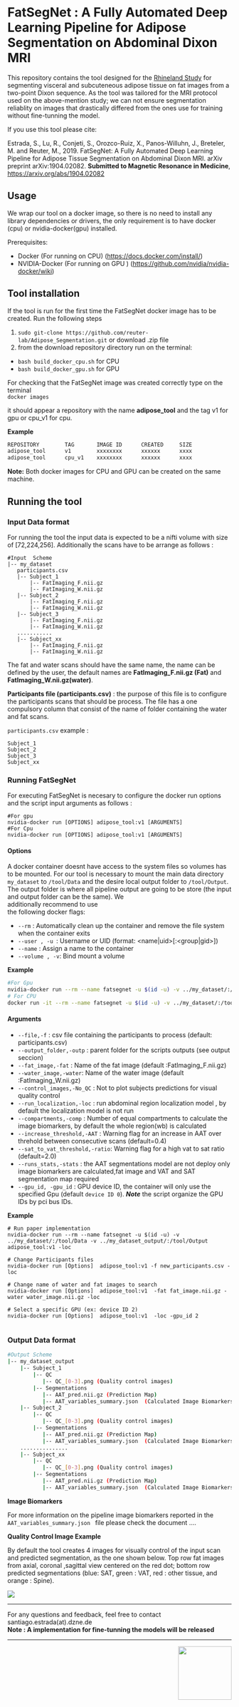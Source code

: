 
# FatSegNet : A Fully Automated Deep Learning Pipeline for Adipose Segmentation on Abdominal Dixon MRI

This repository contains the tool  designed for the [Rhineland Study](https://www.rheinland-studie.de/) 
for segmenting visceral and subcuteneous adipose tissue on fat 
images from a two-point Dixon sequence. As the tool was tailored for the MRI protocol used on the above-mention study;
 we can not ensure segmentation reliablity on images 
that drastically differed from the ones use for training without fine-tunning the model.


If you use this tool please cite:

Estrada, S., Lu, R., Conjeti, S., Orozco-Ruiz, X., Panos-Willuhn, J., Breteler, M. and Reuter, M., 2019. FatSegNet: 
A Fully Automated Deep Learning Pipeline for Adipose Tissue Segmentation on Abdominal Dixon MRI. arXiv 
preprint arXiv:1904.02082.
 **Submitted to Magnetic Resonance in Medicine**, https://arxiv.org/abs/1904.02082
<!--
Unfortunately the images use for training the pipeline can not be publicly release due to the Rhineland Study 
security policies and medical data privacy.  
 -->

## Usage

We wrap our tool on a docker image, so there is no need to install any library dependencies or drivers, 
the only requirement is to have docker (cpu) or 
nvidia-docker(gpu) installed.

Prerequisites:

* Docker (For running on CPU) (https://docs.docker.com/install/)
* NVIDIA-Docker (For running on GPU ) (https://github.com/nvidia/nvidia-docker/wiki)



## Tool installation 

 If the tool is run for the first time the FatSegNet docker image has to be created. Run the following steps
 
 1. `sudo git-clone https://github.com/reuter-lab/Adipose_Segmentation.git`  or download .zip file 
 2.  from the download repository directory run on the terminal: 

* `bash build_docker_cpu.sh` for CPU<br/> 
* `bash build_docker_gpu.sh` for GPU <br/>

For checking that the FatSegNet image was created correctly type on the terminal<br/>
`docker images`

it should appear a repository with the name **adipose_tool** and the tag v1 for gpu or cpu_v1 for cpu.

**Example** 
``` bash
REPOSITORY        TAG       IMAGE ID      CREATED     SIZE
adipose_tool      v1        xxxxxxxx      xxxxxx      xxxx
adipose_tool      cpu_v1    xxxxxxxx      xxxxxx      xxxx    
```

**Note:** Both docker images for CPU and GPU can be created on the same machine. 

 
## Running the tool 

### **Input Data format**
For running the tool the input data is expected to be a nifti volume with size of [72,224,256]. Additionally 
the scans have to be arrange as follows :

<!--
```  bash
#Input  Scheme                            #Output Scheme 
|-- my_dataset                           |-- my_dataset_output                                   
    participants.csv                         |-- Subject_1
    |-- Subject_1                                |-- QC
        |-- FatImaging_F.nii.gz                      |-- QC_[0-4].png (Quality control images)
        |-- FatImaging_W.nii.gz                  |-- Segmentations                                                 
    |-- Subject_2                                    |-- AAT_pred.nii.gz (Prediction Map)         
        |-- FatImaging_F.nii.gz                      |-- AAT_variables_summary.json  (Calculated Image Biomarkers)                      
        |-- FatImaging_W.nii.gz              ...............
    |-- Subject_3                            |-- Subject_xx
        |-- FatImaging_F.nii.gz                  |-- QC
        |-- FatImaging_W.nii.gz                      |-- QC_[0-4].png (Quality control images)
    ...........                                  |-- Segmentations    
    |-- Subject_xx                                   |-- AAT_pred.nii.gz (Prediction Map) 
        |-- FatImaging_F.nii.gz                      |-- AAT_variables_summary.json  (Calculated Image Biomarkers)
        |-- FatImaging_W.nii.gz
 ``` 
 -->
 ```
 #Input  Scheme                            
|-- my_dataset                                                             
    participants.csv                         
    |-- Subject_1                                
        |-- FatImaging_F.nii.gz                      
        |-- FatImaging_W.nii.gz                                                                  
    |-- Subject_2                                            
        |-- FatImaging_F.nii.gz                                         
        |-- FatImaging_W.nii.gz              
    |-- Subject_3                            
        |-- FatImaging_F.nii.gz                  
        |-- FatImaging_W.nii.gz                      
    ...........                                     
    |-- Subject_xx                                    
        |-- FatImaging_F.nii.gz                      
        |-- FatImaging_W.nii.gz
 ``` 
The fat and water scans should have the same name, the name can be defined by the user,  the default names are 
**FatImaging_F.nii.gz (Fat)** and **FatImaging_W.nii.gz(water)**.

**Participants file (participants.csv)** : the purpose of this file is to configure the participants scans 
that should be process. The file has a one compulsory column  that consist of the name of folder containing 
the water and fat scans.
 
`participants.csv` example : 

```
Subject_1
Subject_2
Subject_3
Subject_xx
```

 
### Running FatSegNet

For executing FatSegNet  is necesary to configure the docker run options and the script input arguments 
as follows :<br/>
```
#For gpu
nvidia-docker run [OPTIONS] adipose_tool:v1 [ARGUMENTS]
#For Cpu
nvidia-docker run [OPTIONS] adipose_tool:v1 [ARGUMENTS]
```

#### Options
A docker container doesnt have access to the system files so volumes has to be mounted. For our tool 
is necessary to mount  the main data directory `my_dataset` to `/tool/Data` and the desire  local output
 folder to `/tool/Output`. The output folder 
is where all pipeline output are going to be store (the input and output folder can be the same). We  
additionally recommend to use  
the following docker flags:<br/>
 * `--rm` : Automatically clean up the container and remove the file system when the container exits
 * `--user , -u `: Username or UID (format: <name|uid>[:<group|gid>])
 * `--name` : Assign a name to the container
 * `--volume , -v`: Bind mount a volume
 

**Example** 
``` bash
#For Gpu
nvidia-docker run --rm --name fatsegnet -u $(id -u) -v ../my_dataset/:/tool/Data -v ../my_dataset_output/:/tool/Output  adipose_tool:v1 [Arguments]
# For CPU
docker run -it --rm --name fatsegnet -u $(id -u) -v ../my_dataset/:/tool/Data -v ../my_dataset_output/:/tool/Output  adipose_tool:v1 [Arguments]
```

 #### Arguments
 * `--file,-f` : csv file containing the participants to process (default: participants.csv)
 * `--output_folder,-outp` : parent folder for the scripts outputs (see output seccion) 
 * `--fat_image,-fat` : Name of the fat image (default :FatImaging_F.nii.gz)
 * `--water_image,-water`: Name of the water image (default :FatImaging_W.nii.gz)
 * `--control_images,-No_QC` : Not to plot subjects predictions for visual quality control
 * `--run_localization,-loc` : run abdominal region localization model , by default the localization model is not run
 * `--compartments,-comp` : Number of equal compartments to calculate the image biomarkers, by default the whole region(wb) is calculated
 * `--increase_threshold,-AAT` : Warning flag for an increase in AAT over threhold between consecutive scans (default=0.4)
 * `--sat_to_vat_threshold,-ratio`: Warning flag for a high vat to sat ratio (default=2.0)
 * `--runs_stats,-stats` : the AAT segmentations model are not deploy only image biomarkers are calculated,fat image and VAT and SAT segmentation map required 
 * `--gpu_id, -gpu_id` :  GPU device ID, the container will only use the specified Gpu  (default `device ID 0`). ***Note*** the script organize the GPU IDs by pci bus IDs.
 
 
**Example**
```
# Run paper implementation 
nvidia-docker run --rm --name fatsegnet -u $(id -u) -v ../my_dataset/:/tool/Data -v ../my_dataset_output/:/tool/Output  adipose_tool:v1 -loc

# Change Participants files 
nvidia-docker run [Options]  adipose_tool:v1 -f new_participants.csv -loc

# Change name of water and fat images to search
nvidia-docker run [Options]  adipose_tool:v1  -fat fat_image.nii.gz -water water_image.nii.gz -loc

# Select a specific GPU (ex: device ID 2)
nvidia-docker run [Options]  adipose_tool:v1  -loc -gpu_id 2


```

### **Output Data format**
```  bash
#Output Scheme 
|-- my_dataset_output                                   
    |-- Subject_1
        |-- QC
           |-- QC_[0-3].png (Quality control images)
        |-- Segmentations                                                 
           |-- AAT_pred.nii.gz (Prediction Map)         
           |-- AAT_variables_summary.json  (Calculated Image Biomarkers) 
    |-- Subject_2
        |-- QC
           |-- QC_[0-3].png (Quality control images)
        |-- Segmentations                                                 
           |-- AAT_pred.nii.gz (Prediction Map)         
           |-- AAT_variables_summary.json  (Calculated Image Biomarkers)                      
    ...............
    |-- Subject_xx
        |-- QC
           |-- QC_[0-3].png (Quality control images)
        |-- Segmentations    
           |-- AAT_pred.nii.gz (Prediction Map) 
           |-- AAT_variables_summary.json  (Calculated Image Biomarkers)

 ``` 

**Image Biomarkers**

For more information on the pipeline image biomarkers reported in the `AAT_variables_summary.json ` file please check the document ....

**Quality Control Image Example**

By default the tool creates 4 images for visually control of the input scan and predicted segmentation, as the one shown below.
Top row fat images from axial, coronal ,sagittal view centered on the red dot; bottom row predicted segmentations 
(blue: SAT, green : VAT, red : other tissue, and orange : Spine).    

![](Images/QC_3.png) 




--------
For any questions and feedback, feel free to contact santiago.estrada(at).dzne.de<br/>
**Note : A implementation for fine-tunning the models will be released**<br/>

--------

<img align="right" height="120" src="Images/RZ_UK_Logo_Rheinland Studie_sw.png">
